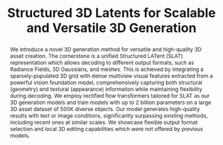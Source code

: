 ---
order_id: trellis
title: "Structured 3D Latents for Scalable and Versatile 3D Generation"
authors: "<span class='me'>Jianfeng Xiang</span>, Zelong Lv, Sicheng Xu, Yu Deng, Ruicheng Wang, Bowen Zhang, Dong Chen, Xin Tong, Jiaolong Yang"
location: "2025 IEEE Conference on Computer Vision and Pattern Recognition, CVPR 2025, Highlight"
teaser: "/videos/trellis.mp4"
teaser_type: "video"
page_url: "https://trellis3d.github.io"
abstract: "We introduce a novel 3D generation method for versatile and high-quality 3D asset creation. The cornerstone is a unified Structured LATent (SLAT) representation which allows decoding to different output formats, such as Radiance Fields, 3D Gaussians, and meshes. This is achieved by integrating a sparsely-populated 3D grid with dense multiview visual features extracted from a powerful vision foundation model, comprehensively capturing both structural (geometry) and textural (appearance) information while maintaining flexibility during decoding.
We employ rectified flow transformers tailored for SLAT as our 3D generation models and train models with up to 2 billion parameters on a large 3D asset dataset of 500K diverse objects. Our model generates high-quality results with text or image conditions, significantly surpassing existing methods, including recent ones at similar scales. We showcase flexible output format selection and local 3D editing capabilities which were not offered by previous models."
---